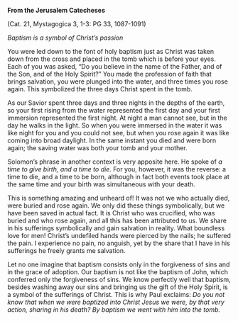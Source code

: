 

**From the Jerusalem Catecheses**

(Cat. 21, Mystagogica 3, 1-3: PG 33, 1087-1091)

_Baptism is a symbol of Christ’s passion_

You were led down to the font of holy baptism just as Christ was taken down from the cross and placed in the tomb which is before your eyes. Each of you was asked, “Do you believe in the name of the Father, and of the Son, and of the Holy Spirit?” You made the profession of faith that brings salvation, you were plunged into the water, and three times you rose again. This symbolized the three days Christ spent in the tomb.

As our Savior spent three days and three nights in the depths of the earth, so your first rising from the water represented the first day and your first immersion represented the first night. At night a man cannot see, but in the day he walks in the light. So when you were immersed in the water it was like night for you and you could not see, but when you rose again it was like coming into broad daylight. In the same instant you died and were born again; the saving water was both your tomb and your mother.

Solomon’s phrase in another context is very apposite here. He spoke of _a time to give birth, and a time to die._ For you, however, it was the reverse: a time to die, and a time to be born, although in fact both events took place at the same time and your birth was simultaneous with your death.

This is something amazing and unheard of! It was not we who actually died, were buried and rose again. We only did these things symbolically, but we have been saved in actual fact. It is Christ who was crucified, who was buried and who rose again, and all this has been attributed to us. We share in his sufferings symbolically and gain salvation in reality. What boundless love for men! Christ’s undefiled hands were pierced by the nails; he suffered the pain. I experience no pain, no anguish, yet by the share that I have in his sufferings he freely grants me salvation.

Let no one imagine that baptism consists only in the forgiveness of sins and in the grace of adoption. Our baptism is not like the baptism of John, which conferred only the forgiveness of sins. We know perfectly well that baptism, besides washing away our sins and bringing us the gift of the Holy Spirit, is a symbol of the sufferings of Christ. This is why Paul exclaims: _Do you not know that when we were baptized into Christ Jesus we were, by that very action, sharing in his death? By baptism we went with him into the tomb._


